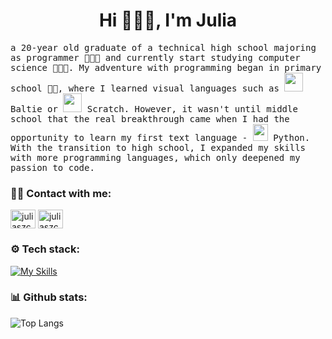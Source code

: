 <h1 align="center">Hi 🙋🏼‍♀️, I'm Julia</h1>

<samp>a 20-year old graduate of a technical high school majoring as programmer 👩🏼‍🎓 and currently start studying computer science 👩🏼‍💻. My adventure with programming began in primary school 👧🏼, where I learned visual languages ​​such as <a href="https://sgpsys.com/en/"><img src="https://sgpsys.com/Images/baltie256.gif" height=30px width=30px/></a> Baltie or <a href="https://scratch.mit.edu/users/jula152003/"><img src="https://seeklogo.com/images/S/scratch-cat-logo-7F652C6253-seeklogo.com.png" height=30px width=30px/></a> Scratch. However, it wasn't until middle school that the real breakthrough came when I had the opportunity to learn my first text language - <a href="https://www.python.org/"><img src="https://upload.wikimedia.org/wikipedia/commons/thumb/c/c3/Python-logo-notext.svg/1869px-Python-logo-notext.svg.png" height=27px width=24px/></a> Python. With the transition to high school, I expanded my skills with more programming languages, which only deepened my passion to code.</samp>

<h3 align="left">🤝🏻 Contact with me: </h3>
<p align="left">
<a href="https://linkedin.com/in/juliaszczygieł" target="blank"><img align="center" src="https://raw.githubusercontent.com/rahuldkjain/github-profile-readme-generator/master/src/images/icons/Social/linked-in-alt.svg" alt="juliaszczygieł" height="30" width="40" /></a>
<a href="mailto:juliaszczygiel.kontakt@gmail.com" target="blank"><img align="center" src="https://upload.wikimedia.org/wikipedia/commons/thumb/7/7e/Gmail_icon_%282020%29.svg/2560px-Gmail_icon_%282020%29.svg.png" alt="juliaszczygieł" height="30" width="40" /></a>
</p>

<h3 align="left">⚙️ Tech stack: </h3>

[![My Skills](https://skillicons.dev/icons?i=html,css,js,react,angular,bootstrap,nodejs,mongodb,php,mysql,postman,py,cpp,raspberrypi,arduino,visualstudio,vscode,figma,git,github&perline=20)](https://skillicons.dev)

<h3 align="left">📊 Github stats: </h3>

![Top Langs](https://github-readme-stats.vercel.app/api/top-langs/?username=juliaszczygiel&layout=compact&hide=hack)
